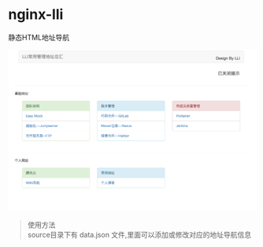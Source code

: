 # nginx-lli
静态HTML地址导航

![](source/img/view.png)

> 使用方法  
  source目录下有 data.json 文件,里面可以添加或修改对应的地址导航信息